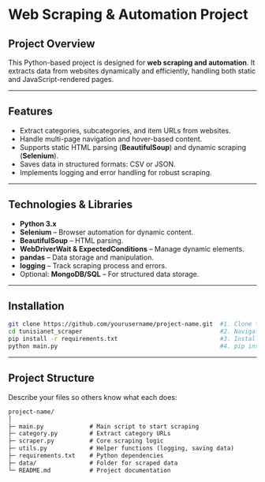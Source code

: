 # Web Scraping & Automation Project

## Project Overview
This Python-based project is designed for **web scraping and automation**. It extracts data from websites dynamically and efficiently, handling both static and JavaScript-rendered pages.

---

## Features
- Extract categories, subcategories, and item URLs from websites.
- Handle multi-page navigation and hover-based content.
- Supports static HTML parsing (**BeautifulSoup**) and dynamic scraping (**Selenium**).
- Saves data in structured formats: CSV or JSON.
- Implements logging and error handling for robust scraping.

---

## Technologies & Libraries
- **Python 3.x**
- **Selenium** – Browser automation for dynamic content.
- **BeautifulSoup** – HTML parsing.
- **WebDriverWait & ExpectedConditions** – Manage dynamic elements.
- **pandas** – Data storage and manipulation.
- **logging** – Track scraping process and errors.
- Optional: **MongoDB/SQL** – For structured data storage.

---

## Installation

```bash
git clone https://github.com/yourusername/project-name.git  #1. Clone the repository:
cd tunisianet_scraper                                       #2. Navigate to the project folder
pip install -r requirements.txt                             #3. Install dependencies
python main.py                                              #4. pip install -r requirements.txt
```

---

## Project Structure
Describe your files so others know what each does:  

```markdown
project-name/
│
├─ main.py             # Main script to start scraping
├─ category.py         # Extract category URLs
├─ scraper.py          # Core scraping logic
├─ utils.py            # Helper functions (logging, saving data)
├─ requirements.txt    # Python dependencies
├─ data/               # Folder for scraped data
└─ README.md           # Project documentation
